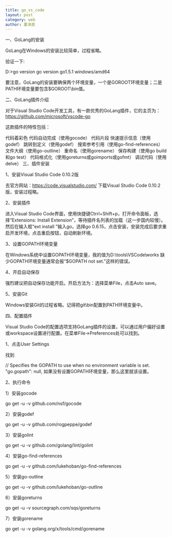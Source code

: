 ```yaml
---
title: go_vs_code
layout: post
category: web
author: 夏泽民
---
```

<!-- more -->
<div class="container">
	一、GoLang的安装

GoLang在Windows的安装比较简单，过程省略。

验证一下:

D:\>go version
go version go1.5.1 windows/amd64

要注意，GoLang的安装要确保两个环境变量，一个是GOROOT环境变量；二是PATH环境变量要包含$GOROOT\bin值。

二、GoLang插件介绍

对于Visual Studio Code开发工具，有一款优秀的GoLang插件，它的主页为：https://github.com/microsoft/vscode-go

这款插件的特性包括：

代码着彩色
代码自动完成（使用gocode）
代码片段
快速提示信息（使用godef）
跳转到定义（使用godef）
搜索参考引用（使用go-find-references）
文件大纲（使用go-outline）
重命名（使用gorename）
保存构建（使用go build和go test）
代码格式化（使用goreturns或goimports或gofmt）
调试代码（使用delve）
三、插件安装

1、安装Visual Studio Code 0.10.2版

去官方网站：https://code.visualstudio.com/ 
下载Visual Studio Code 0.10.2版，安装过程略。

2、安装插件

进入Visual Studio Code界面，使用快捷键Ctrrl+Shift+p，打开命令面板，选择“Extensions: Install Extension”，等待插件名列表的加载（这一步国内较慢）。 
然后在输入框“ext install ”输入go，选择go 0.6.15，点击安装，安装完成后要求重启开发环境，点击重启按钮，自动刷新环境。

3、设置GOPATH环境变量

在Windows系统中设置GOPATH环境变量，我的值为D:\tools\VSCode\works 
缺少GOPATH环境变量通常会报“$GOPATH not set.”这样的错误。

4、开启自动保存

强烈建议把自动保存功能开启。开启方法为：选择菜单File，点击Auto save。

5、安装Git

Windows安装Git的过程省略。记得把git\bin配置到PATH环境变量中。

四、配置插件

Visual Studio Code的配置选项支持GoLang插件的设置，可以通过用户偏好设置或workspace设置进行配置。在菜单File->Preferences处可以找到。

1、点击User Settings

找到

// Specifies the GOPATH to use when no environment variable is set.
"go.gopath": null,
如果没有设置GOPATH环境变量，那么这里就该设置。

2、执行命令

1）安装gocode

go get -u -v github.com/nsf/gocode

2）安装godef

go get -u -v github.com/rogpeppe/godef

3）安装golint

go get -u -v github.com/golang/lint/golint

4）安装go-find-references

go get -u -v github.com/lukehoban/go-find-references

5）安装go-outline

go get -u -v github.com/lukehoban/go-outline

6）安装goreturns

go get -u -v sourcegraph.com/sqs/goreturns

7）安装gorename

go get -u -v golang.org/x/tools/cmd/gorename

</div>
